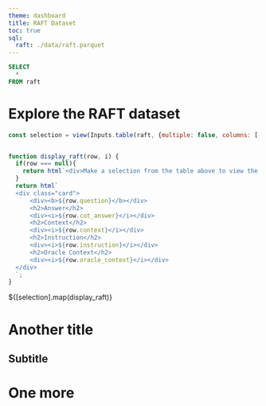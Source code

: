```yaml
---
theme: dashboard
title: RAFT Dataset
toc: true
sql:
  raft: ./data/raft.parquet
---
```


```sql id=raft
SELECT
  *
FROM raft
```

# Explore the RAFT dataset
```js
const selection = view(Inputs.table(raft, {multiple: false, columns: ['question'], required: true}));


function display_raft(row, i) {
  if(row === null){
    return html`<div>Make a selection from the table above to view the data.</div>`
  }
  return html`
  <div class="card">
      <div><b>${row.question}</b></div>
      <h2>Answer</h2>
      <div><i>${row.cot_answer}</i></div>
      <h2>Context</h2>
      <div><i>${row.context}</i></div>
      <h2>Instruction</h2>
      <div><i>${row.instruction}</i></div>
      <h2>Oracle Context</h2>
      <div><i>${row.oracle_context}</i></div>
  </div>
  `;
}
```

${[selection].map(display_raft)}

# Another title

## Subtitle

# One more
